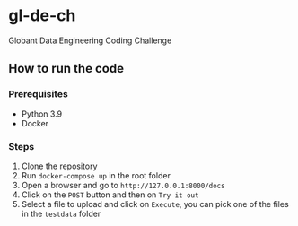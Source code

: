 # gl-de-ch
Globant Data Engineering Coding Challenge

## How to run the code

### Prerequisites
- Python 3.9
- Docker

### Steps
1. Clone the repository
2. Run `docker-compose up` in the root folder
3. Open a browser and go to `http://127.0.0.1:8000/docs`
4. Click on the `POST` button and then on `Try it out`
5. Select a file to upload and click on `Execute`, you can pick one of the files in the `testdata` folder
